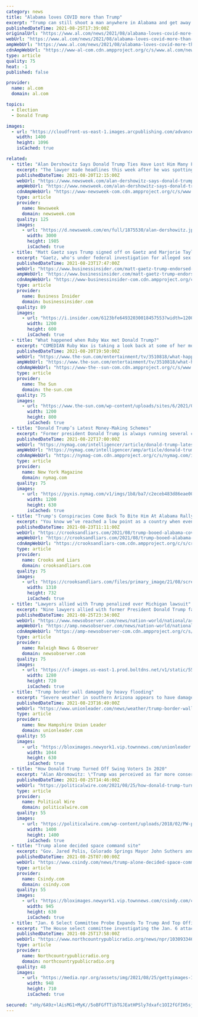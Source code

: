 ```yaml
---
category: news
title: "Alabama loves COVID more than Trump"
excerpt: "Trump can still shoot a man anywhere in Alabama and get away with it - as long as he doesn’t try to vaccinate him."
publishedDateTime: 2021-08-25T17:39:00Z
originalUrl: "https://www.al.com/news/2021/08/alabama-loves-covid-more-than-trump.html"
webUrl: "https://www.al.com/news/2021/08/alabama-loves-covid-more-than-trump.html"
ampWebUrl: "https://www.al.com/news/2021/08/alabama-loves-covid-more-than-trump.html?outputType=amp"
cdnAmpWebUrl: "https://www-al-com.cdn.ampproject.org/c/s/www.al.com/news/2021/08/alabama-loves-covid-more-than-trump.html?outputType=amp"
type: article
quality: 75
heat: -1
published: false

provider:
  name: al.com
  domain: al.com

topics:
  - Election
  - Donald Trump

images:
  - url: "https://cloudfront-us-east-1.images.arcpublishing.com/advancelocal/YQLLCJRAGBGT7F2Y32SKLXU5MA.jpg"
    width: 1400
    height: 1096
    isCached: true

related:
  - title: "Alan Dershowitz Says Donald Trump Ties Have Lost Him Many Friends"
    excerpt: "The lawyer made headlines this week after he was spotting in a war of words with famous comedian and writer Larry David."
    publishedDateTime: 2021-08-20T12:15:00Z
    webUrl: "https://www.newsweek.com/alan-dershowitz-says-donald-trump-ties-have-lost-him-many-friends-larry-david-1621399"
    ampWebUrl: "https://www.newsweek.com/alan-dershowitz-says-donald-trump-ties-have-lost-him-many-friends-larry-david-1621399?amp=1"
    cdnAmpWebUrl: "https://www-newsweek-com.cdn.ampproject.org/c/s/www.newsweek.com/alan-dershowitz-says-donald-trump-ties-have-lost-him-many-friends-larry-david-1621399?amp=1"
    type: article
    provider:
      name: Newsweek
      domain: newsweek.com
    quality: 125
    images:
      - url: "https://d.newsweek.com/en/full/1875530/alan-dershowitz.jpg"
        width: 3000
        height: 1985
        isCached: true
  - title: "Matt Gaetz says Trump signed off on Gaetz and Marjorie Taylor Greene's campaign against Chris Christie, Nikki Haley, and other 'half-Trumpers'"
    excerpt: "Gaetz, who's under federal investigation for alleged sex trafficking, says Trump likes that he and Greene are \"keeping the band in tune.\""
    publishedDateTime: 2021-08-23T17:47:00Z
    webUrl: "https://www.businessinsider.com/matt-gaetz-trump-endorsed-campaign-against-chris-christie-nikki-haley-2021-8"
    ampWebUrl: "https://www.businessinsider.com/matt-gaetz-trump-endorsed-campaign-against-chris-christie-nikki-haley-2021-8?amp"
    cdnAmpWebUrl: "https://www-businessinsider-com.cdn.ampproject.org/c/s/www.businessinsider.com/matt-gaetz-trump-endorsed-campaign-against-chris-christie-nikki-haley-2021-8?amp"
    type: article
    provider:
      name: Business Insider
      domain: businessinsider.com
    quality: 89
    images:
      - url: "https://i.insider.com/6123bfe64932030018457553?width=1200&format=jpeg"
        width: 1200
        height: 600
        isCached: true
  - title: "What happened when Ruby Wax met Donald Trump?"
    excerpt: "COMEDIAN Ruby Wax is taking a look back at some of her most iconic interviews from the 90s. On When Ruby Wax Met… the 63-year-old is revisiting a particularly disastrous interview she had"
    publishedDateTime: 2021-08-20T19:50:00Z
    webUrl: "https://www.the-sun.com/entertainment/tv/3510818/what-happened-when-ruby-wax-met-donald-trump/"
    ampWebUrl: "https://www.the-sun.com/entertainment/tv/3510818/what-happened-when-ruby-wax-met-donald-trump/amp/"
    cdnAmpWebUrl: "https://www-the--sun-com.cdn.ampproject.org/c/s/www.the-sun.com/entertainment/tv/3510818/what-happened-when-ruby-wax-met-donald-trump/amp/"
    type: article
    provider:
      name: The Sun
      domain: the-sun.com
    quality: 75
    images:
      - url: "https://www.the-sun.com/wp-content/uploads/sites/6/2021/08/COMP-MA-TRUMP-RUBY.jpg?strip=all&quality=100&w=1200&h=800&crop=1"
        width: 1200
        height: 800
        isCached: true
  - title: "Donald Trump’s Latest Money-Making Schemes"
    excerpt: "Former president Donald Trump is always running several cash-generating schemes. It’s as essential to his being as the uncanny swoop of orange hair. Plus, as Bloomberg notes, Th"
    publishedDateTime: 2021-08-22T17:00:00Z
    webUrl: "https://nymag.com/intelligencer/article/donald-trump-latest-money-making-schemes.html"
    ampWebUrl: "https://nymag.com/intelligencer/amp/article/donald-trump-latest-money-making-schemes.html"
    cdnAmpWebUrl: "https://nymag-com.cdn.ampproject.org/c/s/nymag.com/intelligencer/amp/article/donald-trump-latest-money-making-schemes.html"
    type: article
    provider:
      name: New York Magazine
      domain: nymag.com
    quality: 75
    images:
      - url: "https://pyxis.nymag.com/v1/imgs/1b8/ba7/c2eceb483d86eae00a02fa082370fa12c9-trump-money-making.1x.rsocial.w1200.jpg"
        width: 1200
        height: 630
        isCached: true
  - title: "Trump's Conspiracies Come Back To Bite Him At Alabama Rally"
    excerpt: "You know we’ve reached a low point as a country when even the loyal-to-a-deadly-and-illogical-fault supporters of former President Donald Trump boo him when he recommends vaccinations against COVID-19."
    publishedDateTime: 2021-08-23T11:11:00Z
    webUrl: "https://crooksandliars.com/2021/08/trump-booed-alabama-covid-vaccines"
    ampWebUrl: "https://crooksandliars.com/2021/08/trump-booed-alabama-covid-vaccines/amp"
    cdnAmpWebUrl: "https://crooksandliars-com.cdn.ampproject.org/c/s/crooksandliars.com/2021/08/trump-booed-alabama-covid-vaccines/amp"
    type: article
    provider:
      name: Crooks and Liars
      domain: crooksandliars.com
    quality: 75
    images:
      - url: "https://crooksandliars.com/files/primary_image/21/08/screen_shot_2021-08-22_at_3.09.17_pm.png"
        width: 1310
        height: 732
        isCached: true
  - title: "Lawyers allied with Trump penalized over Michigan lawsuit"
    excerpt: "Nine lawyers allied with former President Donald Trump face financial penalties and other sanctions in Michigan."
    publishedDateTime: 2021-08-25T23:34:00Z
    webUrl: "https://www.newsobserver.com/news/nation-world/national/article253747698.html"
    ampWebUrl: "https://amp.newsobserver.com/news/nation-world/national/article253747698.html"
    cdnAmpWebUrl: "https://amp-newsobserver-com.cdn.ampproject.org/c/s/amp.newsobserver.com/news/nation-world/national/article253747698.html"
    type: article
    provider:
      name: Raleigh News & Observer
      domain: newsobserver.com
    quality: 75
    images:
      - url: "https://cf-images.us-east-1.prod.boltdns.net/v1/static/5502557042001/c4cef625-20b7-4900-8d0e-b7aea9ac60c8/04971208-0b7e-48a6-9be9-aacd9ccfcccd/1280x720/match/image.jpg"
        width: 1280
        height: 720
        isCached: true
  - title: "Trump border wall damaged by heavy flooding"
    excerpt: "Severe weather in southern Arizona appears to have damaged parts of the border wall erected by the Trump A The Tucson Sentinel reports that U.S. Customs and Border Protection agents have confirmed “historic” flooding at the nation’s border with Mexico is to blame for the destruction."
    publishedDateTime: 2021-08-23T16:49:00Z
    webUrl: "https://www.unionleader.com/news/weather/trump-border-wall-damaged-by-heavy-flooding/article_69da52ad-ee63-591f-81ba-61cd04a22129.html"
    type: article
    provider:
      name: New Hampshire Union Leader
      domain: unionleader.com
    quality: 55
    images:
      - url: "https://bloximages.newyork1.vip.townnews.com/unionleader.com/content/tncms/assets/v3/editorial/2/d9/2d9ee749-a144-59f9-ab8e-9a209399f7ce/6123d26da24a5.image.jpg?resize=1044%2C630"
        width: 1044
        height: 630
        isCached: true
  - title: "How Donald Trump Turned Off Swing Voters In 2020"
    excerpt: "Alan Abromowitz: \"Trump was perceived as far more conservative in 2020 than in 2016. In 2016, Trump was viewed as the least conservative Republican presidential candidate since Gerald Ford in 1976. In 2020,"
    publishedDateTime: 2021-08-25T14:46:00Z
    webUrl: "https://politicalwire.com/2021/08/25/how-donald-trump-turned-off-swing-voters-in-2020/"
    type: article
    provider:
      name: Political Wire
      domain: politicalwire.com
    quality: 55
    images:
      - url: "https://politicalwire.com/wp-content/uploads/2018/02/PW-podcast-logo.jpg"
        width: 1400
        height: 1400
        isCached: true
  - title: "Trump alone decided space command site"
    excerpt: "Gov. Jared Polis, Colorado Springs Mayor John Suthers and the Board of El Paso County Commissioners jumped to lobby for keeping Space Command here after former President Donald Trump claimed"
    publishedDateTime: 2021-08-25T07:00:00Z
    webUrl: "https://www.csindy.com/news/trump-alone-decided-space-command-site/article_6817fd54-051d-11ec-93b4-ff756009602b.html"
    type: article
    provider:
      name: Csindy.com
      domain: csindy.com
    quality: 55
    images:
      - url: "https://bloximages.newyork1.vip.townnews.com/csindy.com/content/tncms/assets/v3/editorial/4/06/406910d6-f9f2-11ea-9561-0fd5a9010cf9/5f65209256b5d.image.jpg?resize=945%2C630"
        width: 945
        height: 630
        isCached: true
  - title: "Jan. 6 Select Committee Probe Expands To Trump And Top Officials In A Wave Of Demands"
    excerpt: "The House select committee investigating the Jan. 6 attack on the Capitol issued a wave of record requests to eight federal agencies, including any communications by Rudy Giuliani and Ivanka Trump."
    publishedDateTime: 2021-08-25T17:58:00Z
    webUrl: "https://www.northcountrypublicradio.org/news/npr/1030933461/jan-6-select-committee-probe-expands-to-trump-and-top-officials-in-a-wave-of-demands"
    type: article
    provider:
      name: Northcountrypublicradio.org
      domain: northcountrypublicradio.org
    quality: 48
    images:
      - url: "https://media.npr.org/assets/img/2021/08/25/gettyimages-1330947538-edit-b04575ed0c9fb7ac494174c73a19bee1f6e7a554.jpg?s=6"
        width: 948
        height: 710
        isCached: true

secured: "xHy/6A9z+lAisMG1+MyK//5oBFGfTTibTGJEatHPSly7dxafc1OI2fGfIH5sjd/XnP8gPmWO4tJfE6uFJEqKezuP8IUpuVFGw7aJ+MXYzjLGorcwEdnfd+zyvXrXchd+3rSwSFs6qKq3o7PntdCr8/4QZISFVo+h7Lz0deTziEaPHJ/eVWB7R4uED6Z8gKLQKZN2EUFyLXCyCOUDmd8r1AIs1kZMioBi86lB+GWj77uo+pqJVbNO6jX/aFfa+xkr4JuKp4Yko+DbzciDnD5EgzXvwhe6dUZxOiQm1fYZGlHVMN40d0tcK9t0uDCD0eb13awg98PckV3XDoQgcP8Zm5mkAL6J+dvl5J1vwrflyU8=;2OIxgBa4VSLRZmMet9L5xA=="
---
```



